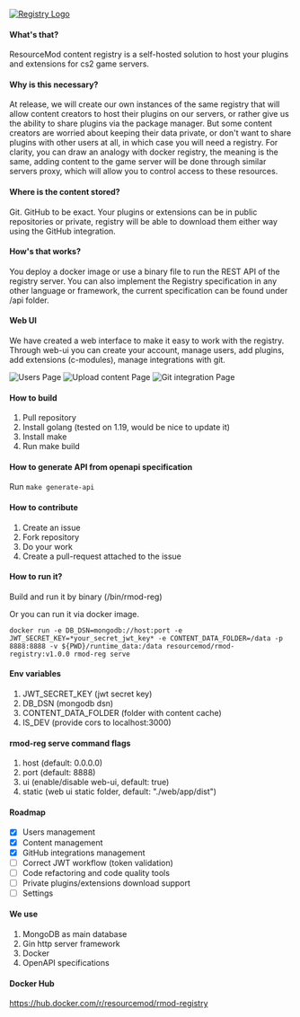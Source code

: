 [![Registry Logo](web/app/assets/logo.png)](https://resourcemod.net/)
#### What's that?
ResourceMod content registry is a self-hosted solution to host your plugins and extensions for cs2 game servers.

#### Why is this necessary?
At release, we will create our own instances of the same registry that will allow content creators to host their plugins on our servers, or rather give us the ability to share plugins via the package manager. But some content creators are worried about keeping their data private, or don't want to share plugins with other users at all, in which case you will need a registry. For clarity, you can draw an analogy with docker registry, the meaning is the same, adding content to the game server will be done through similar servers proxy, which will allow you to control access to these resources.

#### Where is the content stored?
Git. GitHub to be exact. Your plugins or extensions can be in public repositories or private, registry will be able to download them either way using the GitHub integration.

#### How's that works?
You deploy a docker image or use a binary file to run the REST API of the registry server. You can also implement the Registry specification in any other language or framework, the current specification can be found under /api folder.

#### Web UI
We have created a web interface to make it easy to work with the registry. Through web-ui you can create your account, manage users, add plugins, add extensions (c-modules), manage integrations with git.

![Users Page](examples/images/users.png "Users page")
![Upload content Page](examples/images/upload.png "Upload content Page")
![Git integration Page](examples/images/github.png "Git integration page")


#### How to build
1. Pull repository
2. Install golang (tested on 1.19, would be nice to update it)
3. Install make
4. Run make build

#### How to generate API from openapi specification
Run `make generate-api`

#### How to contribute
1. Create an issue
2. Fork repository
3. Do your work
4. Create a pull-request attached to the issue

#### How to run it?
Build and run it by binary (/bin/rmod-reg)

Or you can run it via docker image.
```
docker run -e DB_DSN=mongodb://host:port -e JWT_SECRET_KEY=*your_secret_jwt_key* -e CONTENT_DATA_FOLDER=/data -p 8888:8888 -v ${PWD}/runtime_data:/data resourcemod/rmod-registry:v1.0.0 rmod-reg serve 
```

#### Env variables
1. JWT_SECRET_KEY (jwt secret key)
2. DB_DSN (mongodb dsn)
3. CONTENT_DATA_FOLDER (folder with content cache)
4. IS_DEV (provide cors to localhost:3000)

#### rmod-reg serve command flags
1. host (default: 0.0.0.0)
2. port (default: 8888)
3. ui (enable/disable web-ui, default: true)
4. static (web ui static folder, default: "./web/app/dist")

#### Roadmap
- [x] Users management
- [x] Content management
- [x] GitHub integrations management
- [ ] Correct JWT workflow (token validation)
- [ ] Code refactoring and code quality tools
- [ ] Private plugins/extensions download support
- [ ] Settings

#### We use
1. MongoDB as main database
2. Gin http server framework
3. Docker
4. OpenAPI specifications

#### Docker Hub
https://hub.docker.com/r/resourcemod/rmod-registry
